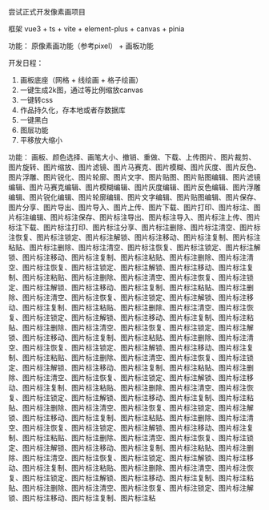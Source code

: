 尝试正式开发像素画项目

框架 vue3 + ts + vite + element-plus + canvas + pinia

功能： 原像素画功能（参考pixel） + 画板功能


开发日程：
1. 画板底座（网格  +  线绘画  +  格子绘画）
2. 一键生成2k图，通过等比例缩放canvas
3. 一键转css
4. 作品持久化，存本地或者存数据库
5. 一键黑白
6. 图层功能
7. 平移放大缩小































功能： 画板、颜色选择、画笔大小、撤销、重做、下载、上传图片、图片裁剪、图片旋转、图片缩放、图片滤镜、图片马赛克、图片模糊、图片灰度、图片反色、图片浮雕、图片锐化、图片轮廓、图片文字、图片贴图、图片贴图编辑、图片滤镜编辑、图片马赛克编辑、图片模糊编辑、图片灰度编辑、图片反色编辑、图片浮雕编辑、图片锐化编辑、图片轮廓编辑、图片文字编辑、图片贴图编辑、图片保存、图片分享、图片导出、图片导入、图片上传、图片下载、图片打印、图片标注、图片标注编辑、图片标注保存、图片标注导出、图片标注导入、图片标注上传、图片标注下载、图片标注打印、图片标注分享、图片标注删除、图片标注清空、图片标注恢复、图片标注锁定、图片标注解锁、图片标注移动、图片标注复制、图片标注粘贴、图片标注删除、图片标注清空、图片标注恢复、图片标注锁定、图片标注解锁、图片标注移动、图片标注复制、图片标注粘贴、图片标注删除、图片标注清空、图片标注恢复、图片标注锁定、图片标注解锁、图片标注移动、图片标注复制、图片标注粘贴、图片标注删除、图片标注清空、图片标注恢复、图片标注锁定、图片标注解锁、图片标注移动、图片标注复制、图片标注粘贴、图片标注删除、图片标注清空、图片标注恢复、图片标注锁定、图片标注解锁、图片标注移动、图片标注复制、图片标注粘贴、图片标注删除、图片标注清空、图片标注恢复、图片标注锁定、图片标注解锁、图片标注移动、图片标注复制、图片标注粘贴、图片标注删除、图片标注清空、图片标注恢复、图片标注锁定、图片标注解锁、图片标注移动、图片标注复制、图片标注粘贴、图片标注删除、图片标注清空、图片标注恢复、图片标注锁定、图片标注解锁、图片标注移动、图片标注复制、图片标注粘贴、图片标注删除、图片标注清空、图片标注恢复、图片标注锁定、图片标注解锁、图片标注移动、图片标注复制、图片标注粘贴、图片标注删除、图片标注清空、图片标注恢复、图片标注锁定、图片标注解锁、图片标注移动、图片标注复制、图片标注粘贴、图片标注删除、图片标注清空、图片标注恢复、图片标注锁定、图片标注解锁、图片标注移动、图片标注复制、图片标注粘贴、图片标注删除、图片标注清空、图片标注恢复、图片标注锁定、图片标注解锁、图片标注移动、图片标注复制、图片标注粘贴、图片标注删除、图片标注清空、图片标注恢复、图片标注锁定、图片标注解锁、图片标注移动、图片标注复制、图片标注粘贴、图片标注删除、图片标注清空、图片标注恢复、图片标注锁定、图片标注解锁、图片标注移动、图片标注复制、图片标注粘贴、图片标注删除、图片标注清空、图片标注恢复、图片标注锁定、图片标注解锁、图片标注移动、图片标注复制、图片标注粘贴、图片标注删除、图片标注清空、图片标注恢复、图片标注锁定、图片标注解锁、图片标注移动、图片标注复制、图片标注粘贴、图片标注删除、图片标注清空、图片标注恢复、图片标注锁定、图片标注解锁、图片标注移动、图片标注复制、图片标注粘